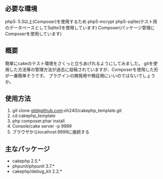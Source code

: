 ## 必要な環境
php5: 5.3以上(Composer)を使用するため
php5-mcrypt
php5-sqlite(テスト用のデータベースとしてSqlite3を使用しています)
Composer(パッケージ管理にComposerを使用しています)

## 概要
簡単にcakeのテスト環境をさくっと立ちあげれるようにしてみました。
gitを使用した方法等の管理方法が過去に投稿されていますが、Composerを使用した形が一番簡単そうです。
プラグインの開発用や検証用にいいのではないでしょうか。

## 使用方法
1. git clone git@github.com:oh240/cakephp_template.git
2. cd cakephp_template
3. php composer.phar install
4. Console/cake server -p 9999
5. ブラウザからlocalhost:9999に接続する

## 主なパッケージ
- cakephp 2.5.*
- phpunit/phpunit 3.7.*
- cakephp/debug_kit 2.2.*
